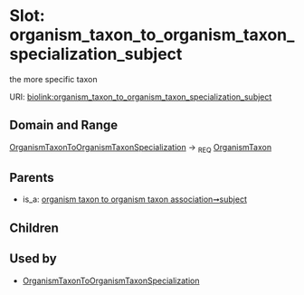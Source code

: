 
# Slot: organism_taxon_to_organism_taxon_specialization_subject


the more specific taxon

URI: [biolink:organism_taxon_to_organism_taxon_specialization_subject](https://w3id.org/biolink/vocab/organism_taxon_to_organism_taxon_specialization_subject)


## Domain and Range

[OrganismTaxonToOrganismTaxonSpecialization](OrganismTaxonToOrganismTaxonSpecialization.md) ->  <sub>REQ</sub> [OrganismTaxon](OrganismTaxon.md)

## Parents

 *  is_a: [organism taxon to organism taxon association➞subject](organism_taxon_to_organism_taxon_association_subject.md)

## Children


## Used by

 * [OrganismTaxonToOrganismTaxonSpecialization](OrganismTaxonToOrganismTaxonSpecialization.md)
